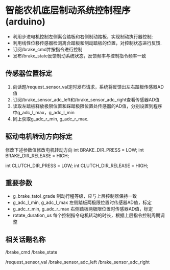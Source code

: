 
# 智能农机底层制动系统控制程序(arduino)
- 利用步进电机控制左侧离合踏板和右侧制动踏板，实现制动执行器控制;
- 利用线性位移传感器检测离合踏板和制动踏板的位置，对控制状态进行反馈.
- 订阅/brake_cmd并按指令进行控制
- 发布/brake_state反馈制动系统状态，反馈频率与控制指令频率一致

## 传感器位置标定
1. 向话题/request_sensor_val定时发布请求，系统将反馈出左右踏板传感器AD值
2. 订阅/brake_sensor_adc_left和/brake_sensor_adc_right查看传感器AD值
3. 读取左踏板释放极限位置和踩踏极限位置处传感器的AD值，分别设置到程序中g_adc_l_max，g_adc_l_min
4. 同上获取g_adc_r_min, g_adc_r_max.

## 驱动电机转动方向标定
修改下述参数值修改电机转动方向
int BRAKE_DIR_PRESS   = LOW;
int BRAKE_DIR_RELEASE = HIGH;

int CLUTCH_DIR_PRESS  = LOW;
int CLUTCH_DIR_RELEASE  = HIGH;

## 重要参数
- g_brake_tatol_grade 制动行程等级，应与上层控制器保持一致
- g_adc_l_min, g_adc_l_max 左侧踏板两极限位置时传感器AD值，标定
- g_adc_r_min, g_adc_r_max 右侧踏板两极限位置时传感器AD值，标定
- rotate_duration_us       每个控制指令电机转动的时长，根据上层指令控制周期调整


## 相关话题名称
/brake_cmd
/brake_state

/request_sensor_val
/brake_sensor_adc_left
/brake_sensor_adc_right
